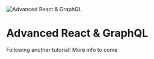 ![Advanced React & GraphQL](https://advancedreact.com/images/ARG/arg-facebook-share.png)

# Advanced React & GraphQL

Following another tutorial! More info to come
